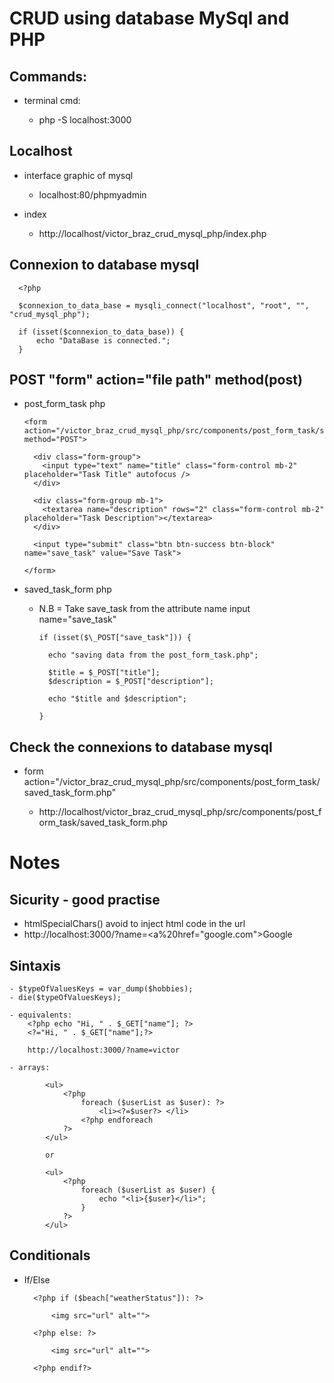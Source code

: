 # CRUD using database MySql and PHP

## Commands:

- terminal cmd:

  - php -S localhost:3000

## Localhost

- interface graphic of mysql

  - localhost:80/phpmyadmin

- index

  - http://localhost/victor_braz_crud_mysql_php/index.php

## Connexion to database mysql

      <?php

      $connexion_to_data_base = mysqli_connect("localhost", "root", "", "crud_mysql_php");

      if (isset($connexion_to_data_base)) {
          echo "DataBase is connected.";
      }

## POST "form" action="file path" method(post)

- post_form_task php

      <form action="/victor_braz_crud_mysql_php/src/components/post_form_task/saved_task_form.php" method="POST">

        <div class="form-group">
          <input type="text" name="title" class="form-control mb-2" placeholder="Task Title" autofocus />
        </div>

        <div class="form-group mb-1">
          <textarea name="description" rows="2" class="form-control mb-2" placeholder="Task Description"></textarea>
        </div>

        <input type="submit" class="btn btn-success btn-block" name="save_task" value="Save Task">

      </form>

- saved_task_form php

  - N.B = Take save_task from the attribute name input name="save_task"

        if (isset($\_POST["save_task"])) {

          echo "saving data from the post_form_task.php";

          $title = $_POST["title"];
          $description = $_POST["description"];

          echo "$title and $description";

        }

## Check the connexions to database mysql

- form action="/victor_braz_crud_mysql_php/src/components/post_form_task/saved_task_form.php"

  - http://localhost/victor_braz_crud_mysql_php/src/components/post_form_task/saved_task_form.php

# Notes

## Sicurity - good practise

- htmlSpecialChars() avoid to inject html code in the url
- http://localhost:3000/?name=<a%20href="google.com">Google</a>

## Sintaxis

    - $typeOfValuesKeys = var_dump($hobbies);
    - die($typeOfValuesKeys);

    - equivalents:
        <?php echo "Hi, " . $_GET["name"]; ?>
        <?="Hi, " . $_GET["name"];?>

        http://localhost:3000/?name=victor

    - arrays:

            <ul>
                <?php
                    foreach ($userList as $user): ?>
                        <li><?=$user?> </li>
                    <?php endforeach
                ?>
            </ul>

            or

            <ul>
                <?php
                    foreach ($userList as $user) {
                        echo "<li>{$user}</li>";
                    }
                ?>
            </ul>

## Conditionals

- If/Else

        <?php if ($beach["weatherStatus"]): ?>

            <img src="url" alt="">

        <?php else: ?>

            <img src="url" alt="">

        <?php endif?>
